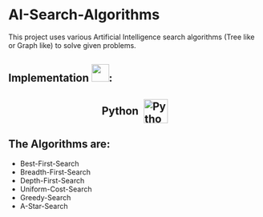 # AI-Search-Algorithms

This project uses various Artificial Intelligence search algorithms (Tree like or Graph like) to solve given problems.

## Implementation <img src="https://cdn-icons-png.flaticon.com/128/4236/4236694.png" style="width:35px;height:35px;">:

## <p style="display: flex; justify-content: center;align-items:center;">Python<a href="https://www.python.org"><img src="[https://assets.stickpng.com/images/5848152fcef1014c0b5e4967.png](https://cdn-icons-png.flaticon.com/128/919/919852.png)" alt="Python logo" style="width:48px;height:48px;margin-left:10px;"> </a></p>

## The Algorithms are:

- Best-First-Search
- Breadth-First-Search
- Depth-First-Search
- Uniform-Cost-Search
- Greedy-Search
- A-Star-Search
